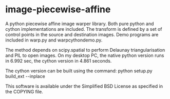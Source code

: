 image-piecewise-affine
======================

A python piecewise affine image warper library. Both pure python and cython implementations are included. The transform is defined by a set of control points in the source and destination images. Demo programs are included in warp.py and warpcythondemo.py.

The method depends on scipy.spatial to perform Delaunay triangularisation and PIL to open images. On my desktop PC, the native python version runs in 6.992 sec, the cython version in 4.861 seconds.

The cython version can be built using the command: python setup.py build_ext --inplace

This software is available under the Simplified BSD License as specified in the COPYING file.

